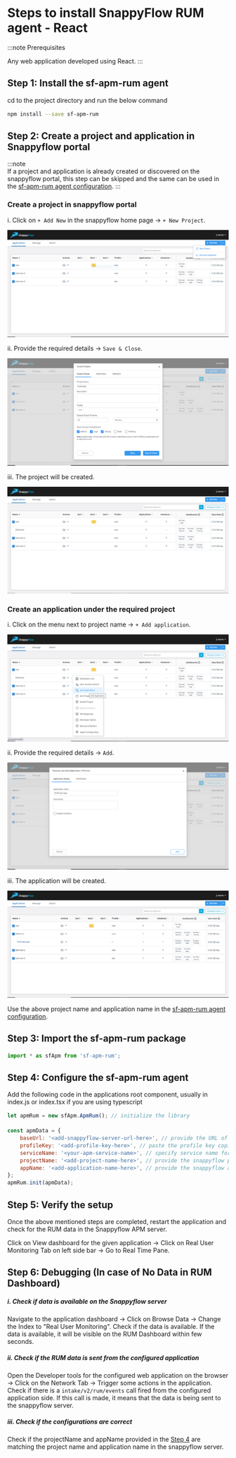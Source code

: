 # Steps to install SnappyFlow RUM agent - React

:::note Prerequisites

Any web application developed using React.
:::

## **Step 1: Install the sf-apm-rum agent**

cd to the project directory and run the below command
```bash
npm install --save sf-apm-rum 
```

## **Step 2: Create a project and application in Snappyflow portal**

:::note  
If a project and application is already created or discovered on the snappyflow portal, this step can be skipped and the same can be used in the [sf-apm-rum agent configuration](#step-4-configure-the-sf-apm-rum-agent).
:::

### Create a project in snappyflow portal
i. Click on `+ Add New` in the snappyflow home page -> `+ New Project`. 
  
![image](../images/create-proj-1.png)
  
ii. Provide the required details -> `Save & Close`.  
  
![image](../images/create-proj-2.png)
  
iii. The project will be created.  
  
![image](../images/create-proj-3.png)
  

### Create an application under the required project
i. Click on the menu next to project name -> `+ Add application`.  
  
![image](../images/create-app-1.png)
  
ii. Provide the required details -> `Add`.  
  
![image](../images/create-app-2.png)
  
iii. The application will be created.

![image](../images/create-app-3.png)
  

Use the above project name and application name in the [sf-apm-rum agent configuration](#step-4-configure-the-sf-apm-rum-agent).


## **Step 3: Import the sf-apm-rum package**

```js
import * as sfApm from 'sf-apm-rum';
```

## **Step 4: Configure the sf-apm-rum agent**

Add the following code in the applications root component,
usually in index.js or index.tsx if you are using typescript

```js
let apmRum = new sfApm.ApmRum(); // initialize the library

const apmData = {
	baseUrl: '<add-snappyflow-server-url-here>', // provide the URL of the snappyflow APM server that you are using to view the data
	profileKey: '<add-profile-key-here>', // paste the profile key copied from SF profile
	serviceName: '<your-apm-service-name>', // specify service name for RUM
	projectName: '<add-project-name-here>', // provide the snappyflow project name from step 2
	appName: '<add-application-name-here>', // provide the snappyflow application name from step 2
};
apmRum.init(apmData);
```

## **Step 5: Verify the setup**

Once the above mentioned steps are completed, restart the application and check for the RUM data in the Snappyflow APM server.

Click on View dashboard for the given application -> Click on Real User Monitoring Tab on left side bar -> Go to Real Time Pane.  
## **Step 6: Debugging (In case of No Data in RUM Dashboard)**

##### i. **Check if data is available on the Snappyflow server**  
Navigate to the application dashboard -> Click on Browse Data -> Change the Index to "Real User Monitoring". Check if the data is available. If the data is available, it will be visible on the RUM Dashboard within few seconds.  

##### ii. **Check if the RUM data is sent from the configured application**  
Open the Developer tools for the configured web application on the browser -> Click on the Network Tab -> Trigger some actions in the application. Check if there is a `intake/v2/rum/events` call fired from the configured application side. If this call is made, it means that the data is being sent to the snappyflow server.   

##### iii. **Check if the configurations are correct**  
Check if the projectName and appName provided in the [Step 4](#step-4-configure-the-sf-apm-rum-agent) are matching the project name and application name in the snappyflow server.  
  